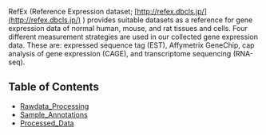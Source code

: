 RefEx (Reference Expression dataset; [http://refex.dbcls.jp/](http://refex.dbcls.jp/) ) provides suitable datasets as a reference for gene expression data of normal human, mouse, and rat tissues and cells. Four different measurement strategies are used in our collected gene expression data. These are: expressed sequence tag (EST), Affymetrix GeneChip, cap analysis of gene expression (CAGE), and transcriptome sequencing (RNA-seq).

## Table of Contents
- [Rawdata_Processing](https://github.com/hiromasaono/RefEx/tree/master/Rawdata_Processing)
- [Sample_Annotations](https://github.com/hiromasaono/RefEx/tree/master/Sample_Annotations)
- [Processed_Data](https://github.com/hiromasaono/RefEx/tree/master/Processed_Data)
